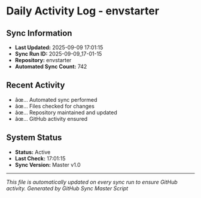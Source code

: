 ﻿# Daily Activity Log - envstarter

## Sync Information
- **Last Updated:** 2025-09-09 17:01:15
- **Sync Run ID:** 2025-09-09_17-01-15
- **Repository:** envstarter
- **Automated Sync Count:** 742

## Recent Activity
- âœ… Automated sync performed
- âœ… Files checked for changes
- âœ… Repository maintained and updated
- âœ… GitHub activity ensured

## System Status
- **Status:** Active
- **Last Check:** 17:01:15
- **Sync Version:** Master v1.0

---
*This file is automatically updated on every sync run to ensure GitHub activity.*
*Generated by GitHub Sync Master Script*
